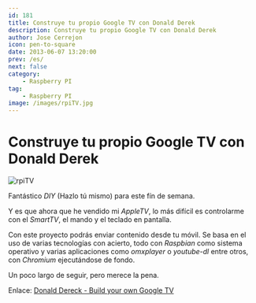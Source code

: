 ```yaml
---
id: 181
title: Construye tu propio Google TV con Donald Derek
description: Construye tu propio Google TV con Donald Derek
author: Jose Cerrejon
icon: pen-to-square
date: 2013-06-07 13:20:00
prev: /es/
next: false
category:
    - Raspberry PI
tag:
    - Raspberry PI
image: /images/rpiTV.jpg
---
```


# Construye tu propio Google TV con Donald Derek

![rpiTV](/images/rpiTV.jpg)

Fantástico _DIY_ (Hazlo tú mismo) para este fín de semana.

Y es que ahora que he vendido mi _AppleTV_, lo más difícil es controlarme con el _SmartTV_, el mando y el teclado en pantalla.

Con este proyecto podrás enviar contenido desde tu móvil. Se basa en el uso de varias tecnologías con acierto, todo con _Raspbian_ como sistema operativo y varias aplicaciones como _omxplayer_ o _youtube-dl_ entre otros, con _Chromium_ ejecutándose de fondo.

Un poco largo de seguir, pero merece la pena.

Enlace: [Donald Dereck - Build your own Google TV](https://blog.donaldderek.com/2013/06/build-your-own-google-tv-using-raspberrypi-nodejs-and-socket-io/)
